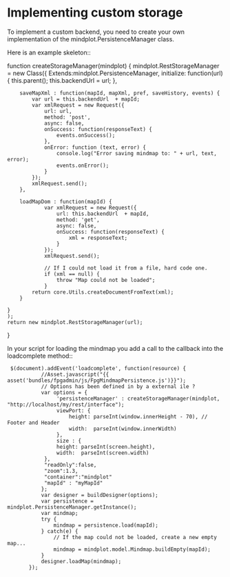 # Implementing custom storage

To implement a custom backend, you need to create your own implementation of the mindplot.PersistenceManager class. 

Here is an example skeleton::

function createStorageManager(mindplot) {
    mindplot.RestStorageManager = new Class({
        Extends:mindplot.PersistenceManager,
        initialize: function(url) {
            this.parent();
            this.backendUrl = url;
        },

        saveMapXml : function(mapId, mapXml, pref, saveHistory, events) {
            var url = this.backendUrl  + mapId;
            var xmlRequest = new Request({
                url: url,
                method: 'post',
                async: false,
                onSuccess: function(responseText) {
                    events.onSuccess();        
                }, 
                onError: function (text, error) {
                    console.log("Error saving mindmap to: " + url, text, error);
                    events.onError();
                }
            });
            xmlRequest.send();
        },

        loadMapDom : function(mapId) {
                var xmlRequest = new Request({
                    url: this.backendUrl  + mapId,
                    method: 'get',
                    async: false,
                    onSuccess: function(responseText) {
                        xml = responseText;
                    }
                });
                xmlRequest.send();

                // If I could not load it from a file, hard code one.
                if (xml == null) {
                    throw "Map could not be loaded";
                }
            return core.Utils.createDocumentFromText(xml);
        }

    }
    );
    return new mindplot.RestStorageManager(url);
}


In your script for loading the mindmap you add a call to the callback into the loadcomplete method::

     $(document).addEvent('loadcomplete', function(resource) {
               //Asset.javascript("{{ asset('bundles/fpgadmin/js/FpgMindmapPersistence.js')}}");
               // Options has been defined in by a external ile ?
               var options = {
                    'persistenceManager' : createStorageManager(mindplot, "http://localhost/my/rest/interface");    
                    viewPort: {
                        height: parseInt(window.innerHeight - 70), // Footer and Header
                        width:  parseInt(window.innerWidth)
                    },
                    size : {
                    height: parseInt(screen.height),
                    width:  parseInt(screen.width)
                },
                "readOnly":false,
                "zoom":1.3,
                "container":"mindplot"
                "mapId" : "myMapId"
               };
               var designer = buildDesigner(options);
               var persistence = mindplot.PersistenceManager.getInstance();
               var mindmap;
               try {
                   mindmap = persistence.load(mapId);
               } catch(e) {
                   // If the map could not be loaded, create a new empty map...
                   mindmap = mindplot.model.Mindmap.buildEmpty(mapId);
               }
               designer.loadMap(mindmap);
           });

